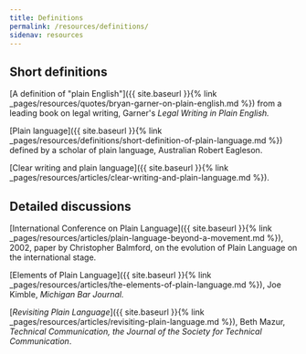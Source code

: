 ```yaml
---
title: Definitions
permalink: /resources/definitions/
sidenav: resources
---
```


## Short definitions

[A definition of "plain English"]({{ site.baseurl }}{% link _pages/resources/quotes/bryan-garner-on-plain-english.md %}) from a leading book on legal writing, Garner's _Legal Writing in Plain English._

[Plain language]({{ site.baseurl }}{% link _pages/resources/definitions/short-definition-of-plain-language.md %}) defined by a scholar of plain language, Australian Robert Eagleson.

[Clear writing and plain language]({{ site.baseurl }}{% link _pages/resources/articles/clear-writing-and-plain-language.md %}).

## Detailed discussions

[International Conference on Plain Language]({{ site.baseurl }}{% link _pages/resources/articles/plain-language-beyond-a-movement.md %}), 2002, paper by Christopher Balmford, on the evolution of Plain Language on the international stage.

[Elements of Plain Language]({{ site.baseurl }}{% link _pages/resources/articles/the-elements-of-plain-language.md %}), Joe Kimble, _Michigan Bar Journal._

[_Revisiting Plain Language_]({{ site.baseurl }}{% link _pages/resources/articles/revisiting-plain-language.md %}), Beth Mazur, _Technical Communication, the Journal of the Society for Technical Communication_.

